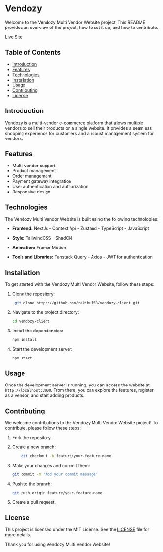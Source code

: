 # Vendozy

Welcome to the Vendozy Multi Vendor Website project! This README provides an overview of the project, how to set it up, and how to contribute.

[Live Site](https://vendozy.vercel.app/)

## Table of Contents

- [Introduction](#introduction)
- [Features](#features)
- [Technologies](#technologies)
- [Installation](#installation)
- [Usage](#usage)
- [Contributing](#contributing)
- [License](#license)

## Introduction

Vendozy is a multi-vendor e-commerce platform that allows multiple vendors to sell their products on a single website. It provides a seamless shopping experience for customers and a robust management system for vendors.

## Features

- Multi-vendor support
- Product management
- Order management
- Payment gateway integration
- User authentication and authorization
- Responsive design

## Technologies

The Vendozy Multi Vendor Website is built using the following technologies:

- **Frontend:** NextJs - Context Api - Zustand - TypeScript - JavaScript

- **Style:** TailwindCSS - ShadCN

- **Animation:** Framer Motion

- **Tools and Libraries:** Tanstack Query - Axios - JWT for authentication

## Installation

To get started with the Vendozy Multi Vendor Website, follow these steps:

1. Clone the repository:
   ```bash
    git clone https://github.com/rakibul58/vendozy-client.git
   ```
2. Navigate to the project directory:
   ```bash
   cd vendozy-client
   ```
3. Install the dependencies:

   ```bash
   npm install

   ```

4. Start the development server:
   ```bash
   npm start
   ```

## Usage

Once the development server is running, you can access the website at `http://localhost:3000`. From there, you can explore the features, register as a vendor, and start adding products.

## Contributing

We welcome contributions to the Vendozy Multi Vendor Website project! To contribute, please follow these steps:

1. Fork the repository.
2. Create a new branch:

   ```bash
       git checkout -b feature/your-feature-name

   ```

3. Make your changes and commit them:

   ```bash
   git commit -m "Add your commit message"

   ```

4. Push to the branch:

   ```bash
   git push origin feature/your-feature-name

   ```

5. Create a pull request.

## License

This project is licensed under the MIT License. See the [LICENSE](LICENSE) file for more details.

Thank you for using Vendozy Multi Vendor Website!
